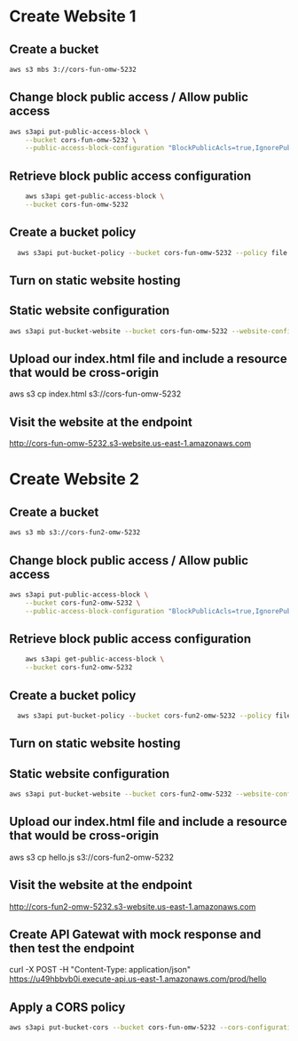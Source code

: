 # Create Website 1

## Create a bucket
```sh
aws s3 mbs 3://cors-fun-omw-5232
```
## Change block public access / Allow public access
```sh
aws s3api put-public-access-block \
    --bucket cors-fun-omw-5232 \
    --public-access-block-configuration "BlockPublicAcls=true,IgnorePublicAcls=true,BlockPublicPolicy=false,RestrictPublicBuckets=false"
```

## Retrieve block public access configuration

```sh
    aws s3api get-public-access-block \
    --bucket cors-fun-omw-5232
```

## Create a bucket policy

```sh
  aws s3api put-bucket-policy --bucket cors-fun-omw-5232 --policy file://bucket-policy.json
```

## Turn on static website hosting

## Static website configuration
```sh
aws s3api put-bucket-website --bucket cors-fun-omw-5232 --website-configuration file://website.json
```
## Upload our index.html file and include a resource that would be cross-origin

aws s3 cp index.html s3://cors-fun-omw-5232 

## Visit the website at the endpoint

http://cors-fun-omw-5232.s3-website.us-east-1.amazonaws.com

# Create Website 2

## Create a bucket
```sh
aws s3 mb s3://cors-fun2-omw-5232
```
## Change block public access / Allow public access
```sh
aws s3api put-public-access-block \
    --bucket cors-fun2-omw-5232 \
    --public-access-block-configuration "BlockPublicAcls=true,IgnorePublicAcls=true,BlockPublicPolicy=false,RestrictPublicBuckets=false"
```

## Retrieve block public access configuration

```sh
    aws s3api get-public-access-block \
    --bucket cors-fun2-omw-5232
```

## Create a bucket policy

```sh
  aws s3api put-bucket-policy --bucket cors-fun2-omw-5232 --policy file://bucket-policy2.json
```

## Turn on static website hosting

## Static website configuration
```sh
aws s3api put-bucket-website --bucket cors-fun2-omw-5232 --website-configuration file://website.json
```
## Upload our index.html file and include a resource that would be cross-origin

aws s3 cp hello.js s3://cors-fun2-omw-5232 

## Visit the website at the endpoint

http://cors-fun2-omw-5232.s3-website.us-east-1.amazonaws.com


## Create API Gatewat with mock response and then test the endpoint

curl -X POST -H "Content-Type: application/json" https://u49hbbvb0i.execute-api.us-east-1.amazonaws.com/prod/hello

## Apply a CORS policy

```sh
aws s3api put-bucket-cors --bucket cors-fun-omw-5232 --cors-configuration file://cors.json
```